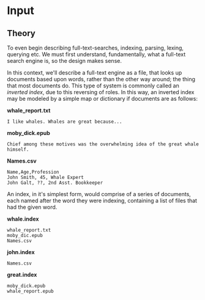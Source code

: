 Input
=====

Theory
------

To even begin describing full-text-searches, indexing, parsing, lexing,
querying etc. We must first understand, fundamentally, what a full-text
search engine is, so the design makes sense.

In this context, we'll describe a full-text engine as a file, that looks
up documents based upon words, rather than the other way around; the 
thing that most documents do. This type of system is commonly called an
_inverted index_, due to this reversing of roles. In this way, an inverted
index may be modeled by a simple map or dictionary if documents are as
follows:

**whale_report.txt**

	I like whales. Whales are great because...

 
**moby_dick.epub**

	Chief among these motives was the overwhelming idea of the great whale himself.

**Names.csv**

	Name,Age,Profession
	John Smith, 45, Whale Expert
	John Galt, ??, 2nd Asst. Bookkeeper

An index, in it's simplest form, would comprise of a series of documents, each 
named after the word they were indexing, containing a list of files that had
the given word.

**whale.index**

	whale_report.txt
	moby_dic.epub
	Names.csv

**john.index**

	Names.csv

**great.index**

	moby_dick.epub
	whale_report.epub
